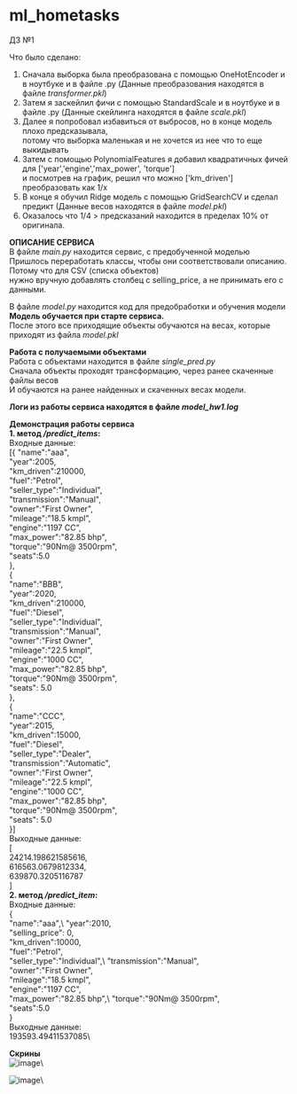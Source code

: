 # ml_hometasks
ДЗ №1

Что было сделано:
1. Сначала выборка была преобразована с помощью OneHotEncoder и в ноутбуке и в файле .py (Данные преобразования находятся в файле *transformer.pkl*)
2. Затем я заскейлил фичи с помощью StandardScale и в ноутбуке и в файле .py (Данные скейлинга находятся в файле *scale.pkl*) 
3. Далее я попробовал избавиться от выбросов, но в конце модель плохо предсказывала,\
потому что выборка маленькая и не хочется из нее что то еще выкидывать
4. Затем с помощью PolynomialFeatures я добавил квадратичных фичей для ['year','engine','max_power', 'torque']\
и посмотрев на график, решил что можно ['km_driven'] преобразовать как 1/х
5. В конце я обучил Ridge модель с помощью GridSearchCV и сделал предикт (Данные весов находятся в файле *model.pkl*) 
6. Оказалось что 1/4 > предсказаний находится в пределах 10% от оригинала.

**ОПИСАНИЕ СЕРВИСА**\
В файле *main.py* находится сервис, с предобученной моделью
Пришлось переработать классы, чтобы они соответствовали описанию. Потому что для CSV (списка объектов)\
нужно вручную добавлять столбец с selling_price, а не принимать его с данными.

В файле *model.py* находится код для предобработки и обучения модели\
**Модель обучается при старте сервиса.**\
После этого все приходящие объекты обучаются на весах, которые приходят из файла *model.pkl*

**Работа с получаемыми объектами**\
Работа с объектами находится в файле *single_pred.py*\
Сначала объекты проходят трансформацию, через ранее скаченные файлы весов\
И обучаются на ранее найденных и скаченных весах модели.

**Логи из работы сервиса находятся в файле *model_hw1.log***

**Демонстрация работы сервиса**\
**1. метод */predict_items*:**\
Входные данные:\
[{
    "name":"aaa",\
    "year":2005,\
    "km_driven":210000,\
    "fuel":"Petrol",\
    "seller_type":"Individual",\
    "transmission":"Manual",\
    "owner":"First Owner",\
    "mileage":"18.5 kmpl",\
    "engine":"1197 CC",\
    "max_power":"82.85 bhp",\
    "torque":"90Nm@ 3500rpm",\
    "seats":5.0\
},\
{\
    "name":"BBB",\
    "year":2020,\
    "km_driven":210000,\
    "fuel":"Diesel",\
    "seller_type":"Individual",\
    "transmission":"Manual",\
    "owner":"First Owner",\
    "mileage":"22.5 kmpl",\
    "engine":"1000 CC",\
    "max_power":"82.85 bhp",\
    "torque":"90Nm@ 3500rpm",\
    "seats": 5.0\
},\
{\
    "name":"CCC",\
    "year":2015,\
    "km_driven":15000,\
    "fuel":"Diesel",\
    "seller_type":"Dealer",\
    "transmission":"Automatic",\
    "owner":"First Owner",\
    "mileage":"22.5 kmpl",\
    "engine":"1000 CC",\
    "max_power":"82.85 bhp",\
    "torque":"90Nm@ 3500rpm",\
    "seats": 5.0\
}]\
Выходные данные:\
[\
    24214.198621585616,\
    616563.0679812334,\
    639870.3205116787\
]\
**2. метод */predict_item*:** \
Входные данные: \
{\
    "name":"aaa",\ 
    "year":2010,\
    "selling_price": 0,\
    "km_driven":10000,\
    "fuel":"Petrol",\
    "seller_type":"Individual",\ 
    "transmission":"Manual",\
    "owner":"First Owner",\
    "mileage":"18.5 kmpl",\
    "engine":"1197 CC",\
    "max_power":"82.85 bhp",\ 
    "torque":"90Nm@ 3500rpm",\
    "seats":5.0\
}\
Выходные данные:\
193593.49411537085\

**Скрины**\
![image](https://github.com/Paral1ax/ml_hometasks/assets/71229854/f53b7cc3-f47a-4433-9a15-32ca28514459)\

![image](https://github.com/Paral1ax/ml_hometasks/assets/71229854/03f238cc-1bd2-419b-9ce4-520add4699a2)\


